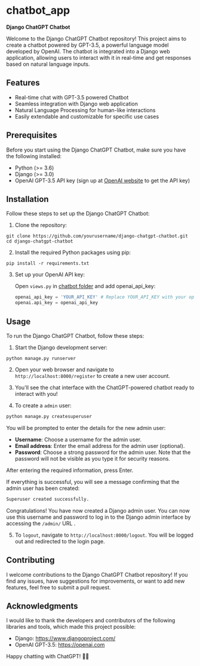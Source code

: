 # chatbot_app

**Django ChatGPT Chatbot**

Welcome to the Django ChatGPT Chatbot repository! This project aims to create a chatbot powered by GPT-3.5, a powerful language model developed by OpenAI. The chatbot is integrated into a Django web application, allowing users to interact with it in real-time and get responses based on natural language inputs.

## Features

- Real-time chat with GPT-3.5 powered Chatbot
- Seamless integration with Django web application
- Natural Language Processing for human-like interactions
- Easily extendable and customizable for specific use cases

## Prerequisites

Before you start using the Django ChatGPT Chatbot, make sure you have the following installed:

- Python (>= 3.6)
- Django (>= 3.0)
- OpenAI GPT-3.5 API key (sign up at [OpenAI website](https://openai.com) to get the API key)

## Installation

Follow these steps to set up the Django ChatGPT Chatbot:

1. Clone the repository:

```
git clone https://github.com/yourusername/django-chatgpt-chatbot.git
cd django-chatgpt-chatbot
```

2. Install the required Python packages using pip:

```
pip install -r requirements.txt
```

3. Set up your OpenAI API key:

   Open `views.py` in [chatbot folder](https://github.com/Aman1337g/django-chatgpt-chatbot/blob/main/chatbot/views.py) and add openai_api_key:

   ```python
   openai_api_key = 'YOUR_API_KEY' # Replace YOUR_API_KEY with your openai apikey 
   openai.api_key = openai_api_key 
   ```

## Usage

To run the Django ChatGPT Chatbot, follow these steps:

1. Start the Django development server:

```
python manage.py runserver
```

2. Open your web browser and navigate to `http://localhost:8000/register` to create a new user account. 


3. You'll see the chat interface with the ChatGPT-powered chatbot ready to interact with you!

4. To create a `admin` user:

```python
python manage.py createsuperuser
```
You will be prompted to enter the details for the new admin user:

- **Username**: Choose a username for the admin user.
- **Email address**: Enter the email address for the admin user (optional).
- **Password**: Choose a strong password for the admin user. Note that the password will not be visible as you type it for security reasons.

After entering the required information, press Enter.

If everything is successful, you will see a message confirming that the admin user has been created:
```python
Superuser created successfully.
```
Congratulations! You have now created a Django admin user. You can now use this username and password to log in to the Django admin interface by accessing the `/admin/` URL .



5. To `logout`, navigate to `http://localhost:8000/logout`. You will be logged out and redirected to the login page.


## Contributing

I welcome contributions to the Django ChatGPT Chatbot repository! If you find any issues, have suggestions for improvements, or want to add new features, feel free to submit a pull request.

## Acknowledgments

I would like to thank the developers and contributors of the following libraries and tools, which made this project possible:

- Django: https://www.djangoproject.com/
- OpenAI GPT-3.5: https://openai.com

Happy chatting with ChatGPT! 🤖💬
